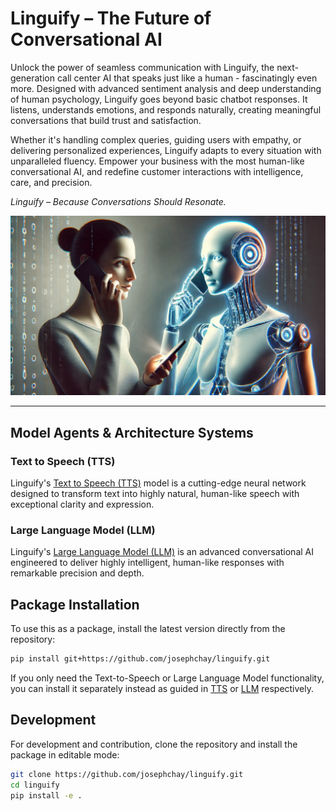# Linguify – The Future of Conversational AI

Unlock the power of seamless communication with Linguify, the next-generation call center AI that speaks just like a human - fascinatingly even more. 
Designed with advanced sentiment analysis and deep understanding of human psychology, 
Linguify goes beyond basic chatbot responses. It listens, understands emotions, and responds naturally, 
creating meaningful conversations that build trust and satisfaction.

Whether it's handling complex queries, guiding users with empathy, or delivering personalized experiences, 
Linguify adapts to every situation with unparalleled fluency. 
Empower your business with the most human-like conversational AI, 
and redefine customer interactions with intelligence, care, and precision.

_Linguify – Because Conversations Should Resonate._

![Linguify](assets/thumbnail.png)

---

## Model Agents & Architecture Systems

### Text to Speech (TTS)

Linguify's [Text to Speech (TTS)](TTS/README.md) model is a cutting-edge neural network designed to transform text into highly natural, 
human-like speech with exceptional clarity and expression.

### Large Language Model (LLM)

Linguify's [Large Language Model (LLM)](LLM/README.md) is an advanced  conversational AI engineered to deliver highly intelligent, 
human-like responses with remarkable precision and depth.

## Package Installation

To use this as a package, install the latest version directly from the repository:

```bash
pip install git+https://github.com/josephchay/linguify.git
```

If you only need the Text-to-Speech or Large Language Model functionality, you can install it separately instead as guided in [TTS](TTS/README.md)
or [LLM](LLM/README.md) respectively.

## Development

For development and contribution, clone the repository and install the package in editable mode:

```bash
git clone https://github.com/josephchay/linguify.git
cd linguify
pip install -e .
```
